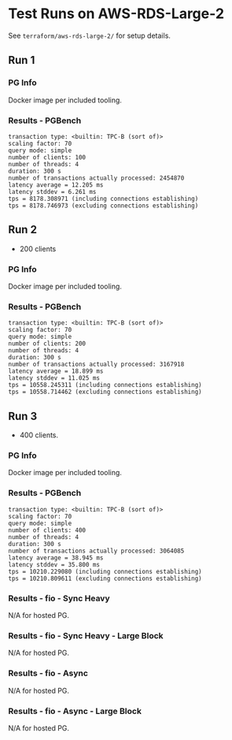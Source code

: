# Test Runs on AWS-RDS-Large-2 #

See `terraform/aws-rds-large-2/` for setup details.

## Run 1 ##

### PG Info ###

Docker image per included tooling.

### Results - PGBench ###

```
transaction type: <builtin: TPC-B (sort of)>
scaling factor: 70
query mode: simple
number of clients: 100
number of threads: 4
duration: 300 s
number of transactions actually processed: 2454870
latency average = 12.205 ms
latency stddev = 6.261 ms
tps = 8178.308971 (including connections establishing)
tps = 8178.746973 (excluding connections establishing)
```

## Run 2 ##

- 200 clients

### PG Info ###

Docker image per included tooling.

### Results - PGBench ###

```
transaction type: <builtin: TPC-B (sort of)>
scaling factor: 70
query mode: simple
number of clients: 200
number of threads: 4
duration: 300 s
number of transactions actually processed: 3167918
latency average = 18.899 ms
latency stddev = 11.025 ms
tps = 10558.245311 (including connections establishing)
tps = 10558.714462 (excluding connections establishing)
```

## Run 3 ##

- 400 clients.

### PG Info ###

Docker image per included tooling.

### Results - PGBench ###

```
transaction type: <builtin: TPC-B (sort of)>
scaling factor: 70
query mode: simple
number of clients: 400
number of threads: 4
duration: 300 s
number of transactions actually processed: 3064085
latency average = 38.945 ms
latency stddev = 35.800 ms
tps = 10210.229080 (including connections establishing)
tps = 10210.809611 (excluding connections establishing)
```

### Results - fio - Sync Heavy ###

N/A for hosted PG.

### Results - fio - Sync Heavy - Large Block ###

N/A for hosted PG.

### Results - fio - Async ###

N/A for hosted PG.

### Results - fio - Async - Large Block ###

N/A for hosted PG.
